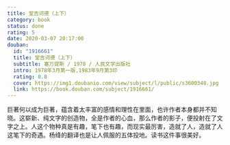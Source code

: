 ```yaml
---
title: 堂吉诃德（上下）
category: book
status: done
rating: 5
date: 2020-03-07 20:17:00
douban:
  id: "1916661"
  title: 堂吉诃德（上下）
  subtitle: 塞万提斯 / 1978 / 人民文学出版社
  intro: 1978年3月第一版,1983年9月第3印
  rating: 8.8
  cover: https://img1.doubanio.com/view/subject/l/public/s3600348.jpg
  link: https://book.douban.com/subject/1916661/
---
```


巨著何以成为巨著，蕴含着太丰富的感情和理性在里面，也许作者本身都并不知晓。这崭新、纯文字的创造物，全是作者的心血，那么作者的影子，便投射在了文字之上。人这个物种真是有趣，笔下也有趣，而现实最厉害，造就了人，造就了人这笔下的奇遇。杨绛的翻译也是让人佩服的五体投地。读书这件事很美好。